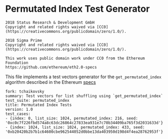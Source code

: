 # Permutated Index Test Generator

```
2018 Status Research & Development GmbH
Copyright and related rights waived via [CC0](https://creativecommons.org/publicdomain/zero/1.0/).

2018 Sigma Prime
Copyright and related rights waived via [CC0](https://creativecommons.org/publicdomain/zero/1.0/).

This work uses public domain work under CC0 from the Ethereum Foundation
https://github.com/ethereum/eth2.0-specs
```

This file implements a test vectors generator for the `get_permutated_index` algorithm described in the Ethereum
[specs](https://github.com/ethereum/eth2.0-specs/blob/v0.2.0/specs/core/0_beacon-chain.md#get_permuted_index)

```
fork: tchaikovsky
summary: Test vectors for list shuffling using `get_permutated_index`
test_suite: permutated_index
title: Permutated Index Tests
version: 1.0
test_cases:
- {index: 0, list_size: 1024, permutated_index: 216, seed: '0xc0c7f226fbd574a8c63dc26864c27833ea931e7c70b34409ba765f3d2031633d'}
- {index: 1024, list_size: 1024, permutated_index: 433, seed: '0xb20420b2b7b1c64600cbe962544052d0bbe13da403950d198d4f4ea28762953f'}
```
